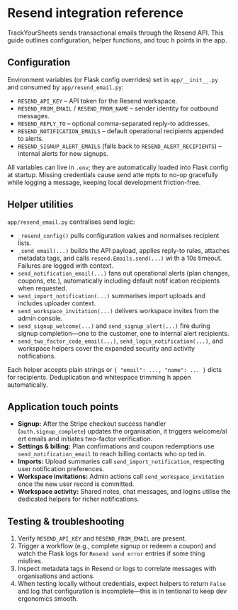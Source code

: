 # Resend integration reference

TrackYourSheets sends transactional emails through the Resend API. This guide outlines configuration, helper functions, and touc
h points in the app.

## Configuration

Environment variables (or Flask config overrides) set in `app/__init__.py` and consumed by `app/resend_email.py`:

- `RESEND_API_KEY` – API token for the Resend workspace.
- `RESEND_FROM_EMAIL` / `RESEND_FROM_NAME` – sender identity for outbound messages.
- `RESEND_REPLY_TO` – optional comma-separated reply-to addresses.
- `RESEND_NOTIFICATION_EMAILS` – default operational recipients appended to alerts.
- `RESEND_SIGNUP_ALERT_EMAILS` (falls back to `RESEND_ALERT_RECIPIENTS`) – internal alerts for new signups.

All variables can live in `.env`; they are automatically loaded into Flask config at startup. Missing credentials cause send atte
mpts to no-op gracefully while logging a message, keeping local development friction-free.

## Helper utilities

`app/resend_email.py` centralises send logic:

- `_resend_config()` pulls configuration values and normalises recipient lists.
- `_send_email(...)` builds the API payload, applies reply-to rules, attaches metadata tags, and calls `resend.Emails.send(...)` wi
th a 10s timeout. Failures are logged with context.
- `send_notification_email(...)` fans out operational alerts (plan changes, coupons, etc.), automatically including default notif
ication recipients when requested.
- `send_import_notification(...)` summarises import uploads and includes uploader context.
- `send_workspace_invitation(...)` delivers workspace invites from the admin console.
- `send_signup_welcome(...)` and `send_signup_alert(...)` fire during signup completion—one to the customer, one to internal alert
recipients.
- `send_two_factor_code_email(...)`, `send_login_notification(...)`, and workspace helpers cover the expanded security and activity notifications.

Each helper accepts plain strings or `{ "email": ..., "name": ... }` dicts for recipients. Deduplication and whitespace trimming h
appen automatically.

## Application touch points

- **Signup:** After the Stripe checkout success handler (`auth.signup_complete`) updates the organisation, it triggers welcome/al
ert emails and initiates two-factor verification.
- **Settings & billing:** Plan confirmations and coupon redemptions use `send_notification_email` to reach billing contacts who op
ted in.
- **Imports:** Upload summaries call `send_import_notification`, respecting user notification preferences.
- **Workspace invitations:** Admin actions call `send_workspace_invitation` once the new user record is committed.
- **Workspace activity:** Shared notes, chat messages, and logins utilise the dedicated helpers for richer notifications.

## Testing & troubleshooting

1. Verify `RESEND_API_KEY` and `RESEND_FROM_EMAIL` are present.
2. Trigger a workflow (e.g., complete signup or redeem a coupon) and watch the Flask logs for `Resend send error` entries if some
thing misfires.
3. Inspect metadata tags in Resend or logs to correlate messages with organisations and actions.
4. When testing locally without credentials, expect helpers to return `False` and log that configuration is incomplete—this is in
tentional to keep dev ergonomics smooth.
